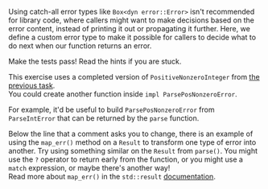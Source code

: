 

Using catch-all error types like `Box<dyn error::Error>` isn't recommended
for library code, where callers might want to make decisions based on the
error content, instead of printing it out or propagating it further. Here,
we define a custom error type to make it possible for callers to decide
what to do next when our function returns an error.

Make the tests pass! Read the hints if you are stuck.

<div class="hint">This exercise uses a completed version of <code>PositiveNonzeroInteger</code> from
<a href="course://Error Handling/Errors Primer/Positive Nonzero Integer"> the previous task</a>.</div>

<div class="hint">You could create another function inside <code>impl ParsePosNonzeroError</code>.

For example, it'd be useful to build `ParsePosNonzeroError` from `ParseIntError` that can be
returned by the `parse` function.
</div>

<div class="hint">Below the line that a comment asks you to change, there is an example of using
the <code>map_err()</code> method on a <code>Result</code> to transform one type of error into
another. Try using something similar on the <code>Result</code> from <code>parse()</code>. You
might use the <code>?</code> operator to return early from the function, or you might
use a <code>match</code> expression, or maybe there's another way!</div>


<div class="hint">Read more about <code>map_err()</code> in the <code>std::result</code> <a href="https://doc.rust-lang.org/std/result/enum.Result.html#method.map_err">documentation</a>.
</div>